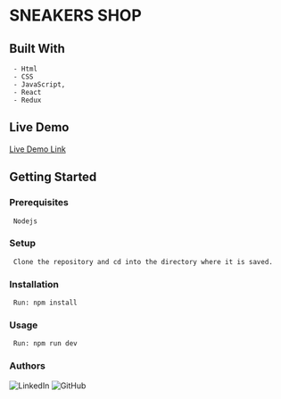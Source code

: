 # SNEAKERS SHOP

## Built With
     - Html
     - CSS
     - JavaScript, 
     - React
     - Redux

## Live Demo 
[Live Demo Link](https://zingy-trifle-a46a4b.netlify.app/)

## Getting Started

### Prerequisites
     Nodejs
### Setup
     Clone the repository and cd into the directory where it is saved.
### Installation
     Run: npm install
### Usage
     Run: npm run dev

### Authors
 ![LinkedIn](https://img.shields.io/badge/linkedin-%230077B5.svg?style=for-the-badge&logo=linkedin&logoColor=white)
 ![GitHub](https://img.shields.io/badge/github-%23121011.svg?style=for-the-badge&logo=github&logoColor=white)
